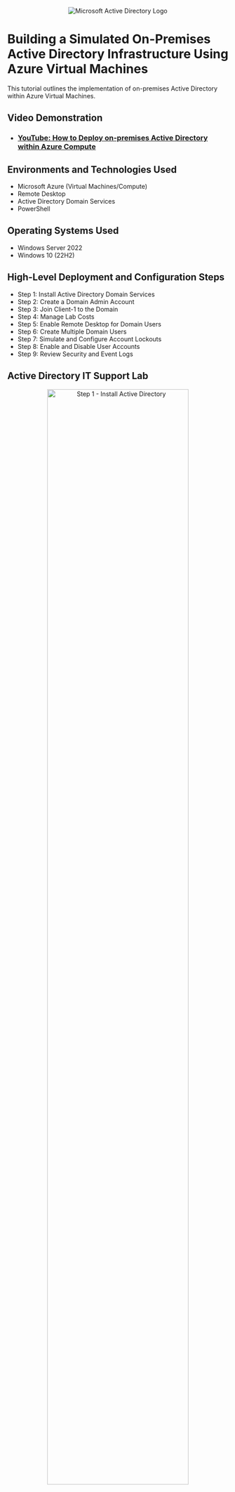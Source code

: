 <p align="center">
<img src="https://i.imgur.com/pU5A58S.png" alt="Microsoft Active Directory Logo"/>
</p>

<h1>Building a Simulated On-Premises Active Directory Infrastructure Using Azure Virtual Machines</h1>
This tutorial outlines the implementation of on-premises Active Directory within Azure Virtual Machines.<br />


<h2>Video Demonstration</h2>

- ### [YouTube: How to Deploy on-premises Active Directory within Azure Compute](https://www.youtube.com)

<h2>Environments and Technologies Used</h2>

- Microsoft Azure (Virtual Machines/Compute)
- Remote Desktop
- Active Directory Domain Services
- PowerShell

<h2>Operating Systems Used </h2>

- Windows Server 2022
- Windows 10 (22H2)

<h2>High-Level Deployment and Configuration Steps</h2>

- Step 1: Install Active Directory Domain Services
- Step 2: Create a Domain Admin Account
- Step 3: Join Client-1 to the Domain
- Step 4: Manage Lab Costs
- Step 5: Enable Remote Desktop for Domain Users
- Step 6: Create Multiple Domain Users
- Step 7: Simulate and Configure Account Lockouts
- Step 8: Enable and Disable User Accounts
- Step 9: Review Security and Event Logs

<h2>Active Directory IT Support Lab</h2>

<p align="center">
  <img src="images/step1-install-ad.png" height="80%" width="80%" alt="Step 1 - Install Active Directory"/>
</p>
<p>
Step 1: Installing Active Directory Domain Services: Logged into DC-1 → Installed Active Directory Domain Services → Promoted it as a Domain Controller (DC) and created a new forest named "mydomain.com" → Restarted the server and logged back in as mydomain.com\labuser.
</p>

<br />

<p>
  <img src="images/step2-create-admin.png" height="80%" width="80%" alt="Step 2 - Create Domain Admin"/>
</p>
<p>
Step 2: Created a Domain Admin Account → In Active Directory Users and Computers (ADUC), created an Organizational Units (OUs) named "_EMPLOYEES" and "_ADMINS" → Added a new employee "Jane Doe" → Added "jane_admin" to the <b>Domain Admins</b> group → Logged out of DC-1 and logged back in as "mydomain.com\jane_admin".
</p>

<br />

<p>
  <img src="images/step3-join-client.png" height="80%" width="80%" alt="Step 3 - Join Client to Domain"/>
</p>
<p>
Step 3: Joined Client-1 to the Domain → Restarted Client-1 → Logged in as the local admin "labuser" and joined it to mydomain.com → Verified in ADUC that Client-1 appears under the domain → Created a new OU named "_CLIENTS" and moved Client-1 into it.
</p>

<br />


<p>
  <img src="images/step5-remote-access.png" height="80%" width="80%" alt="Step 4 - Enable Remote Desktop"/>
</p>
<p>
Step 4: Enable Remote Desktop for Domain Users → Power on DC-1 and Client-1 → Log into Client-1 as <code>mydomain.com\jane_admin</code> → Open System Properties → Enable Remote Desktop access → Allow <b>Domain Users</b> access → Confirm non-administrative users can now remotely connect. (In enterprise environments, this is commonly automated via Group Policy.)
</p>

<br />

<p>
  <img src="images/step6-create-users.png" height="80%" width="80%" alt="Step 5 - Create Multiple Users"/>
</p>
<p>
Step 5: Create Multiple Domain Users → Log into DC-1 as <code>jane_admin</code> → Open <b>PowerShell ISE</b> as Administrator → Run a script to bulk create multiple new users in the <code>_EMPLOYEES</code> OU → Verify the new accounts in ADUC → Attempt to log into Client-1 using one of the new user accounts.
</p>

<br />

<p>
  <img src="images/step7-account-lockout.png" height="80%" width="80%" alt="Step 6 - Account Lockout Policy"/>
</p>
<p>
Step 6: Simulated and Configured Account Lockouts → On DC-1, picked a random user and attemptted to log in 5 times using an incorrect password → Opened Group Policy Management and configured the Account Lockout Threshold to 5 attempts → Retried logging in 7 times with a bad password → Observed that the account is now locked → Unlocked the account in ADUC, I reset the password, and confirmed successful login.
</p>

<br />

<p>
  <img src="images/step8-disable-enable.png" height="80%" width="80%" alt="Step 7 - Enable Disable Accounts"/>
</p>
<p>
Step 7: Enabled and Disabled Accounts → On DC-1, disabled a test user account in ADUC → Attempted to log in and observed the “account disabled” message → Re-enabled the account and verified successful login.
</p>

<br />

<p>
  <img src="images/step9-view-logs.png" height="80%" width="80%" alt="Step 8 - Observe Logs"/>
</p>
<p>
Step 8: Reviewed Security and Event Logs → Opened Event Viewer on both DC-1 and Client-1 → Observed authentication attempts, account lockouts, and system log activity → Correlated log entries to user actions for troubleshooting and auditing purposes.
</p>

<br />
